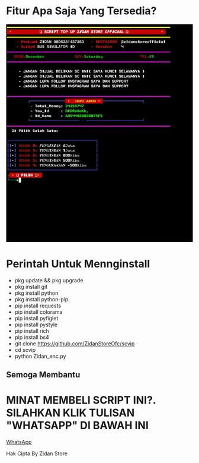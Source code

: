 # Fitur Apa Saja Yang Tersedia?

![alt txt](https://github.com/ZidanStoreOfc/scvip/blob/main/ZIDAN%20STORE.jpg?raw=true)

# Perintah Untuk Mennginstall

- pkg update && pkg upgrade
- pkg install git
- pkg install python
- pkg install python-pip
- pip install requests
- pip install colorama
- pip install pyfiglet
- pip install pystyle
- pip install rich
- pip install bs4
- git clone https://github.com/ZidanStoreOfc/scvip
- cd scvip
- python Zidan_enc.py

## Semoga Membantu

# MINAT MEMBELI SCRIPT INI?. SILAHKAN KLIK TULISAN "WHATSAPP" DI BAWAH INI

[WhatsApp](https://wa.me/62895331437353)

Hak Cipta By Zidan Store
